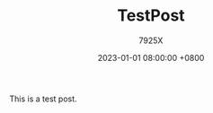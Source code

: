 ﻿---
title: TestPost
date: 2023-01-01 08:00:00 +0800
author: 7925X
---

This is a test post.

<a href="https://github.com/VEX7925X/VEX7925X.github.io/blob/main/sourcePdf/test.pdf"></a>

# [<i class="fa-solid fa-hippo fa-bounce fa-sm"></i>](https://vex7925x.github.io)
